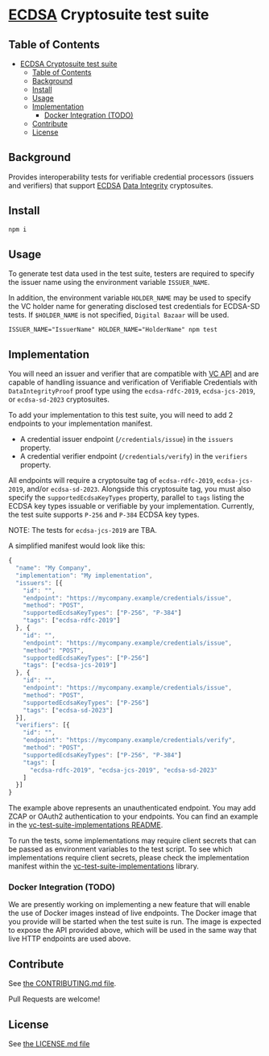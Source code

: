 <!--
Copyright 2023 Digital Bazaar, Inc.

SPDX-License-Identifier: BSD-3-Clause
-->

# [ECDSA](https://www.w3.org/TR/vc-di-ecdsa/) Cryptosuite test suite

## Table of Contents

- [ECDSA Cryptosuite test suite](#ecdsa-cryptosuite-test-suite)
  - [Table of Contents](#table-of-contents)
  - [Background](#background)
  - [Install](#install)
  - [Usage](#usage)
  - [Implementation](#implementation)
    - [Docker Integration (TODO)](#docker-integration-todo)
  - [Contribute](#contribute)
  - [License](#license)

## Background
Provides interoperability tests for verifiable credential processors
(issuers and verifiers) that support [ECDSA](https://www.w3.org/TR/vc-di-ecdsa/)
[Data Integrity](https://www.w3.org/TR/vc-data-integrity/) cryptosuites.

## Install

```js
npm i
```

## Usage

To generate test data used in the test suite, testers are required to specify
the issuer name using the environment variable `ISSUER_NAME`.

In addition, the environment variable `HOLDER_NAME` may be used to specify
the VC holder name for generating disclosed test credentials for ECDSA-SD tests.
If `$HOLDER_NAME` is not specified, `Digital Bazaar` will be used.

```
ISSUER_NAME="IssuerName" HOLDER_NAME="HolderName" npm test
```

## Implementation

You will need an issuer and verifier that are compatible with [VC API](https://w3c-ccg.github.io/vc-api/)
and are capable of handling issuance and verification of Verifiable Credentials
with `DataIntegrityProof` proof type using the `ecdsa-rdfc-2019`,
`ecdsa-jcs-2019`, or `ecdsa-sd-2023` cryptosuites.

To add your implementation to this test suite, you will need to add 2 endpoints
to your implementation manifest.
- A credential issuer endpoint (`/credentials/issue`) in the `issuers` property.
- A credential verifier endpoint (`/credentials/verify`) in the `verifiers`
property.

All endpoints will require a cryptosuite tag of `ecdsa-rdfc-2019`,
`ecdsa-jcs-2019`, and/or `ecdsa-sd-2023`. Alongside this cryptosuite tag, you
must also specify the `supportedEcdsaKeyTypes` property, parallel to `tags`
listing the ECDSA key types issuable or verifiable by your implementation.
Currently, the test suite supports `P-256` and `P-384` ECDSA key types.

NOTE: The tests for `ecdsa-jcs-2019` are TBA.

A simplified manifest would look like this:

```js
{
  "name": "My Company",
  "implementation": "My implementation",
  "issuers": [{
    "id": "",
    "endpoint": "https://mycompany.example/credentials/issue",
    "method": "POST",
    "supportedEcdsaKeyTypes": ["P-256", "P-384"]
    "tags": ["ecdsa-rdfc-2019"]
  }, {
    "id": "",
    "endpoint": "https://mycompany.example/credentials/issue",
    "method": "POST",
    "supportedEcdsaKeyTypes": ["P-256"]
    "tags": ["ecdsa-jcs-2019"]
  }, {
    "id": "",
    "endpoint": "https://mycompany.example/credentials/issue",
    "method": "POST",
    "supportedEcdsaKeyTypes": ["P-256"]
    "tags": ["ecdsa-sd-2023"]
  }],
  "verifiers": [{
    "id": "",
    "endpoint": "https://mycompany.example/credentials/verify",
    "method": "POST",
    "supportedEcdsaKeyTypes": ["P-256", "P-384"]
    "tags": [
      "ecdsa-rdfc-2019", "ecdsa-jcs-2019", "ecdsa-sd-2023"
    ]
  }]
}
```

The example above represents an unauthenticated endpoint. You may add ZCAP or
OAuth2 authentication to your endpoints. You can find an example in the
[vc-test-suite-implementations README](https://github.com/w3c/vc-test-suite-implementations#adding-a-new-implementation).

To run the tests, some implementations may require client secrets that can be
passed as environment variables to the test script. To see which implementations
require client secrets, please check the implementation manifest within the
[vc-test-suite-implementations](https://github.com/w3c/vc-test-suite-implementations/tree/main/implementations) library.

### Docker Integration (TODO)

We are presently working on implementing a new feature that will enable the
use of Docker images instead of live endpoints. The Docker image that
you provide will be started when the test suite is run. The image is expected
to expose the API provided above, which will be used in the same way that
live HTTP endpoints are used above.

## Contribute

See [the CONTRIBUTING.md file](CONTRIBUTING.md).

Pull Requests are welcome!

## License

See [the LICENSE.md file](LICENSE.md)
